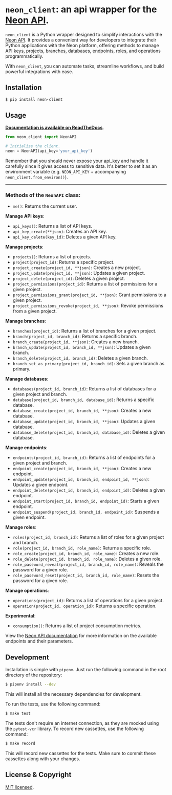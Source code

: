 # `neon_client`: an api wrapper for the [Neon API](https://api-docs.neon.tech/reference/getting-started-with-neon-api).

`neon_client` is a Python wrapper designed to simplify interactions with the [Neon API](https://api-docs.neon.tech/reference/getting-started-with-neon-api). It provides a convenient way for developers to integrate their Python applications with the Neon platform, offering methods to manage API keys, projects, branches, databases, endpoints, roles, and operations programmatically.

With `neon_client`, you can automate tasks, streamline workflows, and build powerful integrations with ease.


## Installation

```bash
$ pip install neon-client
```

## Usage


**[Documentation is available on ReadTheDocs](https://neon-client-python.readthedocs.io/)**.

```python
from neon_client import NeonAPI

# Initialize the client.
neon = NeonAPI(api_key='your_api_key')
```

Remember that you should never expose your api_key and handle it carefully since it gives access to sensitive data. It's better to set it as an environment variable (e.g. `NEON_API_KEY` + accompanying `neon_client.from_environ()`).


-------

### Methods of the `NeonAPI` class:

- `me()`: Returns the current user.

**Manage API keys**:

- `api_keys()`: Returns a list of API keys.
- `api_key_create(**json)`: Creates an API key.
- `api_key_delete(key_id)`: Deletes a given API key.

**Manage projects**:

- `projects()`: Returns a list of projects.
- `project(project_id)`: Returns a specific project.
- `project_create(project_id, **json)`: Creates a new project. 
- `project_update(project_id, **json)`: Updates a given project.
- `project_delete(project_id)`: Deletes a given project.
- `project_permissions(project_id)`: Returns a list of permissions for a given project.
- `project_permissions_grant(project_id, **json)`: Grant permissions to a given project.
- `project_permissions_revoke(project_id, **json)`: Revoke permissions from a given project.

**Manage branches**:

- `branches(project_id)`: Returns a list of branches for a given project.
- `branch(project_id, branch_id)`: Returns a specific branch.
- `branch_create(project_id, **json)`: Creates a new branch.
- `branch_update(project_id, branch_id, **json)`: Updates a given branch.
- `branch_delete(project_id, branch_id)`: Deletes a given branch.
- `branch_set_as_primary(project_id, branch_id)`: Sets a given branch as primary.

**Manage databases**:

- `databases(project_id, branch_id)`: Returns a list of databases for a given project and branch.
- `database(project_id, branch_id, database_id)`: Returns a specific database.
- `database_create(project_id, branch_id, **json)`: Creates a new database.
- `database_update(project_id, branch_id, **json)`: Updates a given database.
- `database_delete(project_id, branch_id, database_id)`: Deletes a given database.

**Manage endpoints**:

- `endpoints(project_id, branch_id)`: Returns a list of endpoints for a given project and branch.
- `endpoint_create(project_id, branch_id, **json)`: Creates a new endpoint.
- `endpoint_update(project_id, branch_id, endpoint_id, **json)`: Updates a given endpoint.
- `endpoint_delete(project_id, branch_id, endpoint_id)`: Deletes a given endpoint.
- `endpoint_start(project_id, branch_id, endpoint_id)`: Starts a given endpoint.
- `endpoint_suspend(project_id, branch_id, endpoint_id)`: Suspends a given endpoint.

**Manage roles**:

- `roles(project_id, branch_id)`: Returns a list of roles for a given project and branch.
- `role(project_id, branch_id, role_name)`: Returns a specific role.
- `role_create(project_id, branch_id, role_name)`: Creates a new role.
- `role_delete(project_id, branch_id, role_name)`: Deletes a given role.
- `role_password_reveal(project_id, branch_id, role_name)`: Reveals the password for a given role.
- `role_password_reset(project_id, branch_id, role_name)`: Resets the password for a given role.

**Manage operations**:

- `operations(project_id)`: Returns a list of operations for a given project.
- `operation(project_id, operation_id)`: Returns a specific operation.

**Experimental**:

- `consumption()`: Returns a list of project consumption metrics.


View the [Neon API documentation](https://api-docs.neon.tech/reference/getting-started-with-neon-api) for more information on the available endpoints and their parameters.


## Development

Installation is simple with `pipenv`. Just run the following command in the root directory of the repository:

```bash
$ pipenv install --dev
```

This will install all the necessary dependencies for development.

To run the tests, use the following command:

```bash
$ make test
```

The tests don't require an internet connection, as they are mocked using the `pytest-vcr` library. To record new cassettes, use the following command:

```bash
$ make record
```

This will record new cassettes for the tests. Make sure to commit these cassettes along with your changes.

## License & Copyright

[MIT licensed](./LICENSE).
